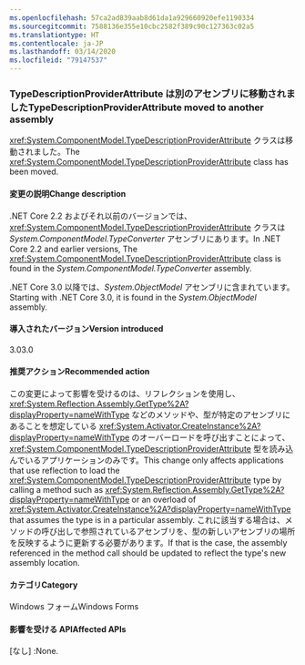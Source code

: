 ```yaml
---
ms.openlocfilehash: 57ca2ad839aab8d61da1a929660920efe1190334
ms.sourcegitcommit: 7588136e355e10cbc2582f389c90c127363c02a5
ms.translationtype: HT
ms.contentlocale: ja-JP
ms.lasthandoff: 03/14/2020
ms.locfileid: "79147537"
---
```

### <a name="typedescriptionproviderattribute-moved-to-another-assembly"></a><span data-ttu-id="ca9c9-101">TypeDescriptionProviderAttribute は別のアセンブリに移動されました</span><span class="sxs-lookup"><span data-stu-id="ca9c9-101">TypeDescriptionProviderAttribute moved to another assembly</span></span>

<span data-ttu-id="ca9c9-102"><xref:System.ComponentModel.TypeDescriptionProviderAttribute> クラスは移動されました。</span><span class="sxs-lookup"><span data-stu-id="ca9c9-102">The <xref:System.ComponentModel.TypeDescriptionProviderAttribute> class has been moved.</span></span>

#### <a name="change-description"></a><span data-ttu-id="ca9c9-103">変更の説明</span><span class="sxs-lookup"><span data-stu-id="ca9c9-103">Change description</span></span>

<span data-ttu-id="ca9c9-104">.NET Core 2.2 およびそれ以前のバージョンでは、<xref:System.ComponentModel.TypeDescriptionProviderAttribute> クラスは *System.ComponentModel.TypeConverter* アセンブリにあります。</span><span class="sxs-lookup"><span data-stu-id="ca9c9-104">In .NET Core 2.2 and earlier versions, The <xref:System.ComponentModel.TypeDescriptionProviderAttribute> class is found in the *System.ComponentModel.TypeConverter* assembly.</span></span>

<span data-ttu-id="ca9c9-105">.NET Core 3.0 以降では、*System.ObjectModel* アセンブリに含まれています。</span><span class="sxs-lookup"><span data-stu-id="ca9c9-105">Starting with .NET Core 3.0, it is found in the *System.ObjectModel* assembly.</span></span>

#### <a name="version-introduced"></a><span data-ttu-id="ca9c9-106">導入されたバージョン</span><span class="sxs-lookup"><span data-stu-id="ca9c9-106">Version introduced</span></span>

<span data-ttu-id="ca9c9-107">3.0</span><span class="sxs-lookup"><span data-stu-id="ca9c9-107">3.0</span></span>

#### <a name="recommended-action"></a><span data-ttu-id="ca9c9-108">推奨アクション</span><span class="sxs-lookup"><span data-stu-id="ca9c9-108">Recommended action</span></span>

<span data-ttu-id="ca9c9-109">この変更によって影響を受けるのは、リフレクションを使用し、<xref:System.Reflection.Assembly.GetType%2A?displayProperty=nameWithType> などのメソッドや、型が特定のアセンブリにあることを想定している <xref:System.Activator.CreateInstance%2A?displayProperty=nameWithType> のオーバーロードを呼び出すことによって、<xref:System.ComponentModel.TypeDescriptionProviderAttribute> 型を読み込んでいるアプリケーションのみです。</span><span class="sxs-lookup"><span data-stu-id="ca9c9-109">This change only affects applications that use reflection to load the <xref:System.ComponentModel.TypeDescriptionProviderAttribute> type by calling a method such as <xref:System.Reflection.Assembly.GetType%2A?displayProperty=nameWithType> or an overload of <xref:System.Activator.CreateInstance%2A?displayProperty=nameWithType> that assumes the type is in a particular assembly.</span></span> <span data-ttu-id="ca9c9-110">これに該当する場合は、メソッドの呼び出しで参照されているアセンブリを、型の新しいアセンブリの場所を反映するように更新する必要があります。</span><span class="sxs-lookup"><span data-stu-id="ca9c9-110">If that is the case, the assembly referenced in the method call should be updated to reflect the type's new assembly location.</span></span>

#### <a name="category"></a><span data-ttu-id="ca9c9-111">カテゴリ</span><span class="sxs-lookup"><span data-stu-id="ca9c9-111">Category</span></span>

<span data-ttu-id="ca9c9-112">Windows フォーム</span><span class="sxs-lookup"><span data-stu-id="ca9c9-112">Windows Forms</span></span>

#### <a name="affected-apis"></a><span data-ttu-id="ca9c9-113">影響を受ける API</span><span class="sxs-lookup"><span data-stu-id="ca9c9-113">Affected APIs</span></span>

<span data-ttu-id="ca9c9-114">[なし] :</span><span class="sxs-lookup"><span data-stu-id="ca9c9-114">None.</span></span>

<!--

### Affected APIs

- Not detectable via API analysis

-->
